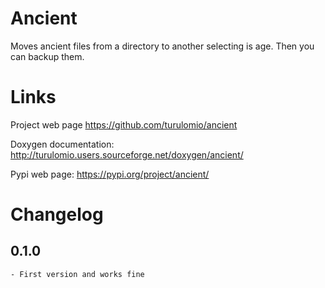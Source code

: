 # Ancient
Moves ancient files from a directory to another selecting is age. Then you can backup them.

# Links

Project web page
    https://github.com/turulomio/ancient

Doxygen documentation:
    http://turulomio.users.sourceforge.net/doxygen/ancient/

Pypi web page:
    https://pypi.org/project/ancient/

# Changelog

## 0.1.0
    - First version and works fine
